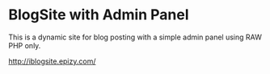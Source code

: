 # BlogSite with Admin Panel
This is a dynamic site for blog posting with a simple admin panel
using RAW PHP only.
 
 
 http://iblogsite.epizy.com/
